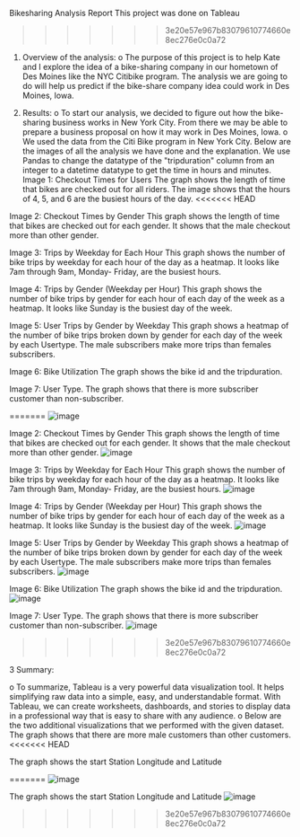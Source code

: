 Bikesharing Analysis Report
This project was done on Tableau 
>>>>>>> 3e20e57e967b83079610774660e8ec276e0c0a72
1.	Overview of the analysis:
o	The purpose of this project is to help Kate and I explore the idea of a bike-sharing company in our hometown of Des Moines like the NYC Citibike program. The analysis we are going to do will help us predict if the bike-share company idea could work in Des Moines, Iowa.

2.	Results: 
o	To start our analysis, we decided to figure out how the bike-sharing business works in New York City. From there we may be able to prepare a business proposal on how it may work in Des Moines, Iowa.
o	We used the data from the Citi Bike program in New York City. Below are the images of all the analysis we have done and the explanation. We use Pandas to change the datatype of the "tripduration" column from an integer to a datetime datatype to get the time in hours and minutes.
Image 1: Checkout Times for Users 
The graph shows the length of time that bikes are checked out for all riders. The image shows that the hours of 4, 5, and 6 are the busiest hours of the day.
<<<<<<< HEAD
 
Image 2: Checkout Times by Gender
This graph shows the length of time that bikes are checked out for each gender. It shows that the male checkout more than other gender.
 
Image 3: Trips by Weekday for Each Hour
This graph shows the number of bike trips by weekday for each hour of the day as a heatmap. It looks like 7am through 9am, Monday- Friday, are the busiest hours.
 
Image 4: Trips by Gender (Weekday per Hour)
This graph shows the number of bike trips by gender for each hour of each day of the week as a heatmap. It looks like Sunday is the busiest day of the week.
 
Image 5: User Trips by Gender by Weekday
This graph shows a heatmap of the number of bike trips broken down by gender for each day of the week by each Usertype. The male subscribers make more trips than females subscribers.
 
Image 6: Bike Utilization
The graph shows the bike id and the tripduration. 

 
Image 7: User Type. 
The graph shows that there is more subscriber customer than non-subscriber.
 

=======
 ![image](https://user-images.githubusercontent.com/121005128/232787052-2d7ff0aa-8762-4d1e-b345-b4b4243f9459.png)

Image 2: Checkout Times by Gender
This graph shows the length of time that bikes are checked out for each gender. It shows that the male checkout more than other gender.
 ![image](https://user-images.githubusercontent.com/121005128/232787145-f4af1765-0e61-4c2f-93d7-c77cfdd554c2.png)

Image 3: Trips by Weekday for Each Hour
This graph shows the number of bike trips by weekday for each hour of the day as a heatmap. It looks like 7am through 9am, Monday- Friday, are the busiest hours.
 ![image](https://user-images.githubusercontent.com/121005128/232787230-4ebf9604-e040-46da-bcff-e805cda41394.png)

Image 4: Trips by Gender (Weekday per Hour)
This graph shows the number of bike trips by gender for each hour of each day of the week as a heatmap. It looks like Sunday is the busiest day of the week.
 ![image](https://user-images.githubusercontent.com/121005128/232787339-734fb101-06a2-43fb-bff7-7e4ad92bdc38.png)

Image 5: User Trips by Gender by Weekday
This graph shows a heatmap of the number of bike trips broken down by gender for each day of the week by each Usertype. The male subscribers make more trips than females subscribers.
 ![image](https://user-images.githubusercontent.com/121005128/232787424-fcc0589c-32ed-4e5e-8c94-6e8c61a1e1eb.png)

Image 6: Bike Utilization
The graph shows the bike id and the tripduration. 
![image](https://user-images.githubusercontent.com/121005128/232787534-f322f553-9a19-4e52-8566-49af10591634.png)

Image 7: User Type. 
The graph shows that there is more subscriber customer than non-subscriber.
 ![image](https://user-images.githubusercontent.com/121005128/232787643-783377ca-3def-4f55-a0c8-08336d6cb1c0.png)
>>>>>>> 3e20e57e967b83079610774660e8ec276e0c0a72

3	Summary: 

o	To summarize, Tableau is a very powerful data visualization tool. It helps simplifying raw data into a simple, easy, and understandable format.  With Tableau, we can create worksheets, dashboards, and stories to display data in a professional way that is easy to share with any audience. 
o	Below are the two additional visualizations that we performed with the given dataset.
The graph shows that there are more male customers than other customers.
<<<<<<< HEAD
 
The graph shows the start Station Longitude and Latitude
 
=======
 ![image](https://user-images.githubusercontent.com/121005128/232787812-386cf6dd-7d69-4275-8758-74d6436c4eaa.png)

The graph shows the start Station Longitude and Latitude
 ![image](https://user-images.githubusercontent.com/121005128/232788030-7214088d-7f62-4003-848d-c2882ddbfb0e.png)

>>>>>>> 3e20e57e967b83079610774660e8ec276e0c0a72
